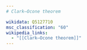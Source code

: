 ```yaml
---
# Clark–Ocone theorem

wikidata: Q5127710
msc_classification: "60"
wikipedia_links:
  - "[[Clark–Ocone theorem]]"
---
```

